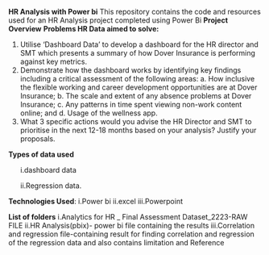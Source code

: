 **HR Analysis with Power bi**
This repository contains the code and resources used for an HR Analysis project completed using Power Bi
   **Project Overview**
**Problems HR Data aimed to solve:**
1.	Utilise ‘Dashboard Data’ to develop a dashboard for the HR director and SMT which presents a summary of how Dover Insurance is performing against key metrics.
2.	Demonstrate how the dashboard works by identifying key findings including a critical assessment of the following areas:
a.	How inclusive the flexible working and career development opportunities are at Dover Insurance; 
b.	The scale and extent of any absence problems at Dover Insurance;
c.	Any patterns in time spent viewing non-work content online; and
d.	Usage of the wellness app.
3.	What 3 specific actions would you advise the HR Director and SMT to prioritise in the next 12-18 months based on your analysis? Justify your proposals.
   
  **Types of data used** 
<ul>i.dashboard data</ul>
<ul>ii.Regression data.</ul>

  **Technologies Used**:
i.Power bi
ii.excel
iii.Powerpoint

  **List of folders**
i.Analytics for HR _ Final Assessment Dataset_2223-RAW FILE
ii.HR Analysis(pbix)- power bi file containing the results
iii.Correlation and regression file-containing result for finding correlation and regression of the regression data and also contains limitation and Reference
